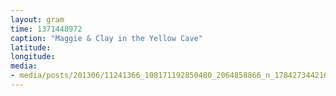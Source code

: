 ```yaml
---
layout: gram
time: 1371448972
caption: "Maggie & Clay in the Yellow Cave"
latitude: 
longitude: 
media:
- media/posts/201306/11241366_108171192850480_2064858866_n_17842734421000351.jpg
---
```

